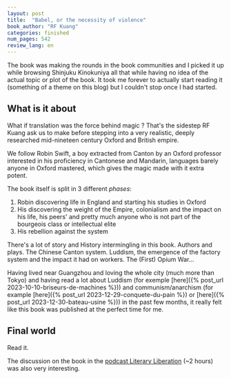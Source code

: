 ```yaml
---
layout: post
title:  "Babel, or the necessity of violence"
book_author: "RF Kuang"
categories: finished
num_pages: 542
review_lang: en
---
```


The book was making the rounds in the book communities and I picked it up while browsing Shinjuku Kinokuniya all that while having no idea of the actual topic or plot of the book. It took me forever to actually start reading it (something of a theme on this blog) but I couldn't stop once I had started.

## What is it about

What if translation was the force behind magic ? That's the sidestep RF Kuang ask us to make before stepping into a very realistic, deeply researched mid-nineteen century Oxford and British empire.

We follow Robin Swift, a boy extracted from Canton by an Oxford professor interested in his proficiency in Cantonese and Mandarin, languages barely anyone in Oxford mastered, which gives the magic made with it extra potent.

The book itself is split in 3 different *phases*:

1. Robin discovering life in England and starting his studies in Oxford
2. His discovering the weight of the Empire, colonialism and the impact on his life, his peers' and pretty much anyone who is not part of the bourgeois class or intellectual elite
3. His rebellion against the system

There's a lot of story and History intermingling in this book. Authors and plays. The Chinese Canton system. Luddism, the emergence of the factory system and the impact it had on workers. The (First) Opium War...

Having lived near Guangzhou and loving the whole city (much more than Tokyo) and having read a lot about Luddism (for exemple [here]({% post_url 2023-10-10-briseurs-de-machines %})) and communism/anarchism (for example [here]({% post_url 2023-12-29-conquete-du-pain %}) or [here]({% post_url 2023-12-30-bateau-usine %})) in the past few months, it really felt like this book was published at the perfect time for me.

## Final world

Read it.

The discussion on the book in the [podcast Literary Liberation](https://piped.video/watch?v=Hb9I5xutYws) (~2 hours) was also very interesting.